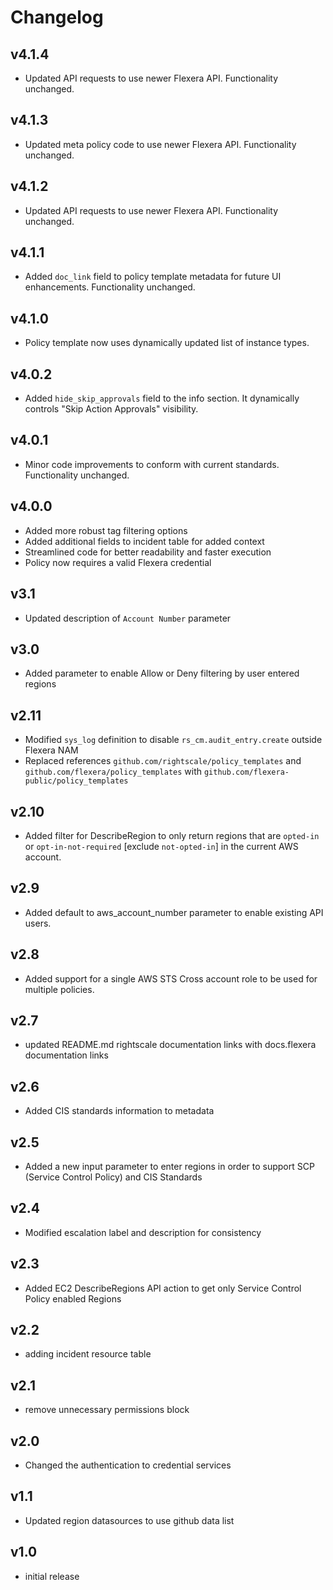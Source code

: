 # Changelog

## v4.1.4

- Updated API requests to use newer Flexera API. Functionality unchanged.

## v4.1.3

- Updated meta policy code to use newer Flexera API. Functionality unchanged.

## v4.1.2

- Updated API requests to use newer Flexera API. Functionality unchanged.

## v4.1.1

- Added `doc_link` field to policy template metadata for future UI enhancements. Functionality unchanged.

## v4.1.0

- Policy template now uses dynamically updated list of instance types.

## v4.0.2

- Added `hide_skip_approvals` field to the info section. It dynamically controls "Skip Action Approvals" visibility.

## v4.0.1

- Minor code improvements to conform with current standards. Functionality unchanged.

## v4.0.0

- Added more robust tag filtering options
- Added additional fields to incident table for added context
- Streamlined code for better readability and faster execution
- Policy now requires a valid Flexera credential

## v3.1

- Updated description of `Account Number` parameter

## v3.0

- Added parameter to enable Allow or Deny filtering by user entered regions

## v2.11

- Modified `sys_log` definition to disable `rs_cm.audit_entry.create` outside Flexera NAM
- Replaced references `github.com/rightscale/policy_templates` and `github.com/flexera/policy_templates` with `github.com/flexera-public/policy_templates`

## v2.10

- Added filter for DescribeRegion to only return regions that are `opted-in` or `opt-in-not-required` [exclude `not-opted-in`] in the current AWS account.

## v2.9

- Added default to aws_account_number parameter to enable existing API users.

## v2.8

- Added support for a single AWS STS Cross account role to be used for multiple policies.

## v2.7

- updated README.md rightscale documentation links with docs.flexera documentation links

## v2.6

- Added CIS standards information to metadata

## v2.5

- Added a new input parameter to enter regions in order to support SCP (Service Control Policy) and CIS Standards

## v2.4

- Modified escalation label and description for consistency

## v2.3

- Added EC2 DescribeRegions API action to get only Service Control Policy enabled Regions

## v2.2

- adding incident resource table

## v2.1

- remove unnecessary permissions block

## v2.0

- Changed the authentication to credential services

## v1.1

- Updated region datasources to use github data list

## v1.0

- initial release
